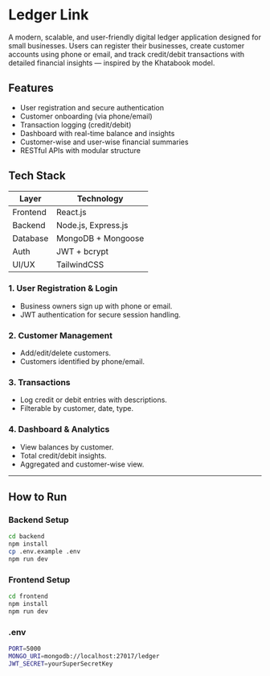# Ledger Link

A modern, scalable, and user-friendly digital ledger application designed for small businesses. Users can register their businesses, create customer accounts using phone or email, and track credit/debit transactions with detailed financial insights — inspired by the Khatabook model.

## Features

- User registration and secure authentication
- Customer onboarding (via phone/email)
- Transaction logging (credit/debit)
- Dashboard with real-time balance and insights
- Customer-wise and user-wise financial summaries
- RESTful APIs with modular structure

## Tech Stack

| Layer        | Technology          |
|--------------|---------------------|
| Frontend     | React.js            |
| Backend      | Node.js, Express.js |
| Database     | MongoDB + Mongoose  |
| Auth         | JWT + bcrypt        |
| UI/UX        | TailwindCSS         |


### 1. **User Registration & Login**
- Business owners sign up with phone or email.
- JWT authentication for secure session handling.

### 2. **Customer Management**
- Add/edit/delete customers.
- Customers identified by phone/email.

### 3. **Transactions**
- Log credit or debit entries with descriptions.
- Filterable by customer, date, type.

### 4. **Dashboard & Analytics**
- View balances by customer.
- Total credit/debit insights.
- Aggregated and customer-wise view.

---

## How to Run

### Backend Setup

```bash
cd backend
npm install
cp .env.example .env
npm run dev
```
### Frontend Setup
```bash
cd frontend
npm install
npm run dev
```

### .env 
```bash
PORT=5000
MONGO_URI=mongodb://localhost:27017/ledger
JWT_SECRET=yourSuperSecretKey
```